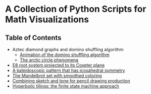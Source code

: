 # A Collection of Python Scripts for Math Visualizations

## Table of Contents

- Aztec diamond graphs and domino shuffling algorithm
  - [Animation of the domino shuffling algorithm](https://github.com/wyfly87/Python_Math_Visualizations/blob/master/Aztec_Diamond/Aztec_Diamond_Matplotlib.gif)
  - [The arctic circle phenomena](https://github.com/wyfly87/Python_Math_Visualizations/blob/master/Aztec_Diamond/Aztec_Diamond_Cairo_127.png)
- [E8 root system projected to its Coxeter plane](https://github.com/wyfly87/Python_Math_Visualizations/blob/master/E8_Root_System.svg)
- [A kaleidoscopic pattern that has icosahedral symmetry](https://github.com/wyfly87/Python_Math_Visualizations/blob/master/Icosa_Symmetry.png)
- [The Mandelbrot set with smoothed coloring](https://github.com/wyfly87/Python_Math_Visualizations/blob/master/Mandelbrot_Smooth_Coloring.png)
- [Combining sketch and tone for pencil drawing production](https://github.com/wyfly87/Python_Math_Visualizations/tree/master/Pencil_Draw)
- [Hyperbolic tilings: the finite state machine approach]()
